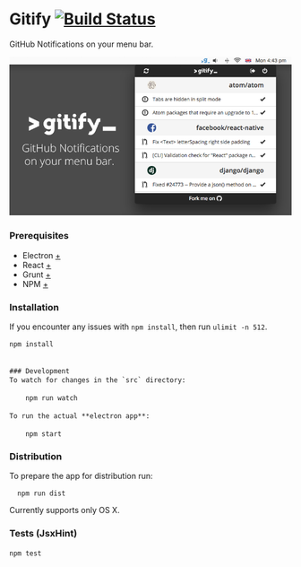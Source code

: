 Gitify [![Build Status](https://travis-ci.org/ekonstantinidis/gitify.svg?branch=master)](https://travis-ci.org/ekonstantinidis/gitify)
==========
GitHub Notifications on your menu bar.

![Gitify](images/press.png)

### Prerequisites

 - Electron [+](http://electron.atom.io/)
 - React [+](https://facebook.github.io/react/)
 - Grunt [+](http://gruntjs.com/)
 - NPM [+](https://www.npmjs.com/)


### Installation
If you encounter any issues with `npm install`, then run `ulimit -n 512`.

    npm install


    ### Development
    To watch for changes in the `src` directory:

        npm run watch

    To run the actual **electron app**:

        npm start


### Distribution
To prepare the app for distribution run:

      npm run dist

Currently supports only OS X.


### Tests (JsxHint)

    npm test

